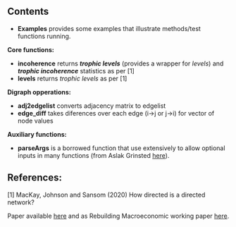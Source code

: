 
**Contents**
-
- **Examples** provides some examples that illustrate methods/test functions running.

**Core functions:**
- **incoherence**   returns ***trophic levels*** (provides a wrapper for *levels*) and ***trophic incoherence*** statistics as per [1]
- **levels**        returns *trophic levels* as per [1]

**Digraph opperations:**
- **adj2edgelist**  converts adjacency matrix to edgelist
- **edge_diff**     takes diferences over each edge (i->j or j->i) for vector of node values

**Auxiliary functions:**
- **parseArgs**    is a borrowed function that use extensively to allow optional inputs in many functions (from Aslak Grinsted [here](https://uk.mathworks.com/matlabcentral/fileexchange/3696-subaxis-subplot)).

**References:**
-

[1] MacKay, Johnson and Sansom (2020) How directed is a directed network?

Paper available [here](https://arxiv.org/pdf/2001.05173.pdf) and as Rebuilding Macroeconomic working paper [here](https://www.rebuildingmacroeconomics.ac.uk/how-directed-is-a-directed-network).

